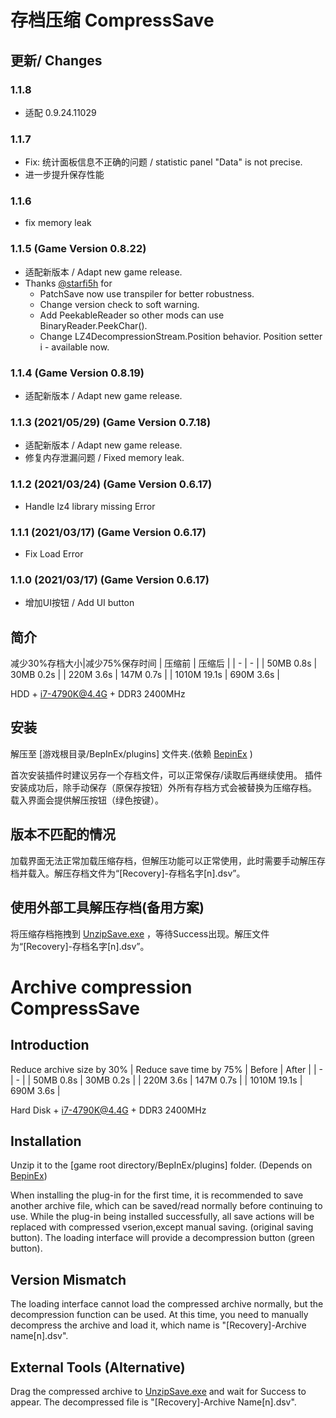# 存档压缩 CompressSave
## 更新/ Changes
### 1.1.8
  * 适配 0.9.24.11029

### 1.1.7
  * Fix: 统计面板信息不正确的问题 / statistic panel "Data" is not precise.
  * 进一步提升保存性能

### 1.1.6
  * fix memory leak

### 1.1.5 (Game Version 0.8.22)
  * 适配新版本 / Adapt new game release.
  * Thanks [@starfi5h] for
    - PatchSave now use transpiler for better robustness.
    - Change version check to soft warning.
    - Add PeekableReader so other mods can use BinaryReader.PeekChar().
    - Change LZ4DecompressionStream.Position behavior. Position setter i  - available now.

[@starfi5h]: https://github.com/starfi5h
### 1.1.4 (Game Version 0.8.19)
  * 适配新版本 / Adapt new game release.
### 1.1.3 (2021/05/29) (Game Version 0.7.18)
  * 适配新版本 / Adapt new game release.
  * 修复内存泄漏问题 / Fixed memory leak.
### 1.1.2 (2021/03/24) (Game Version 0.6.17)
  * Handle lz4 library missing Error
### 1.1.1 (2021/03/17) (Game Version 0.6.17)
  * Fix Load Error
### 1.1.0 (2021/03/17) (Game Version 0.6.17)
  * 增加UI按钮 / Add UI button

## 简介
  减少30%存档大小|减少75%保存时间 
  | 压缩前 | 压缩后 |
  | - | - |
  | 50MB 0.8s | 30MB 0.2s |
  | 220M 3.6s | 147M 0.7s |
  | 1010M 19.1s | 690M 3.6s |
  
  HDD + i7-4790K@4.4G + DDR3 2400MHz
## 安装
  解压至 [游戏根目录/BepInEx/plugins] 文件夹.(依赖 [BepinEx] )
  
[BepinEx]: https://github.com/BepInEx/BepInEx/releases

  首次安装插件时建议另存一个存档文件，可以正常保存/读取后再继续使用。
  插件安装成功后，除手动保存（原保存按钮）外所有存档方式会被替换为压缩存档。
  载入界面会提供解压按钮（绿色按键）。
## 版本不匹配的情况
加载界面无法正常加载压缩存档，但解压功能可以正常使用，此时需要手动解压存档并载入。解压存档文件为“[Recovery]-存档名字[n].dsv”。

## 使用外部工具解压存档(备用方案)
  将压缩存档拖拽到 [UnzipSave.exe] ，等待Success出现。解压文件为“[Recovery]-存档名字[n].dsv”。

[UnzipSave.exe]: https://github.com/bluedoom/DSP_Mod/releases

# Archive compression CompressSave

## Introduction
  Reduce archive size by 30% | Reduce save time by 75%
  | Before | After |
  | - | - |
  | 50MB 0.8s | 30MB 0.2s |
  | 220M 3.6s | 147M 0.7s |
  | 1010M 19.1s | 690M 3.6s |
  
  Hard Disk + i7-4790K@4.4G + DDR3 2400MHz
## Installation
  Unzip it to the [game root directory/BepInEx/plugins] folder. (Depends on [BepinEx])
  
[BepinEx]: https://github.com/BepInEx/BepInEx/releases

  When installing the plug-in for the first time, it is recommended to save another archive file, which can be saved/read normally before continuing to use.
  While the plug-in being installed successfully, all save actions will be replaced with compressed vserion,except manual saving. (original saving button).
  The loading interface will provide a decompression button (green button).
## Version Mismatch
The loading interface cannot load the compressed archive normally, but the decompression function can be used. At this time, you need to manually decompress the archive and load it, which name is "[Recovery]-Archive name[n].dsv".

## External Tools (Alternative)

Drag the compressed archive to [UnzipSave.exe] and wait for Success to appear. The decompressed file is "[Recovery]-Archive Name[n].dsv".

[UnzipSave.exe]: https://github.com/bluedoom/DSP_Mod/releases